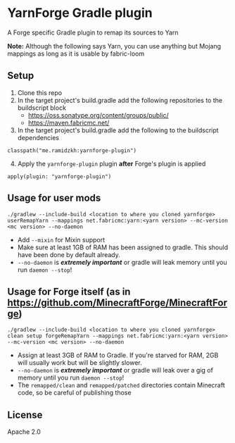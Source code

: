# YarnForge Gradle plugin
A Forge specific Gradle plugin to remap its sources to Yarn

**Note:** Although the following says Yarn, you can use anything but Mojang mappings as long as it is usable by fabric-loom

## Setup
1. Clone this repo
2. In the target project's build.gradle add the following repositories to the buildscript block
    - https://oss.sonatype.org/content/groups/public/
    - https://maven.fabricmc.net/
3. In the target project's build.gradle add the following to the buildscript dependencies
```
classpath("me.ramidzkh:yarnforge-plugin")
```
4. Apply the `yarnforge-plugin` plugin **after** Forge's plugin is applied
```
apply(plugin: "yarnforge-plugin")
```

## Usage for user mods
`./gradlew --include-build <location to where you cloned yarnforge> userRemapYarn --mappings net.fabricmc:yarn:<yarn version> --mc-version <mc version> --no-daemon`
* Add `--mixin` for Mixin support
* Make sure at least 1GB of RAM has been assigned to gradle. This should have been done by default already.
* `--no-daemon` is ***extremely important*** or gradle will leak memory until you run `daemon --stop`!

## Usage for Forge itself (as in https://github.com/MinecraftForge/MinecraftForge)
`./gradlew --include-build <location to where you cloned yarnforge> clean setup forgeRemapYarn --mappings net.fabricmc:yarn:<yarn version> --mc-version <mc version> --no-daemon`
* Assign at least 3GB of RAM to Gradle. If you're starved for RAM, 2GB will usually work but will be slightly slower.
* `--no-daemon` is ***extremely important*** or gradle will leak over a gig of memory until you run `daemon --stop`!
* The `remapped/clean` and `remapped/patched` directories contain Minecraft code, so be careful of publishing those

## License
Apache 2.0
